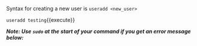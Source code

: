 Syntax for creating a new user is `useradd <new_user>`

`useradd testing`{{execute}}




***Note: Use `sudo` at the start of your command if you get an error message below:***